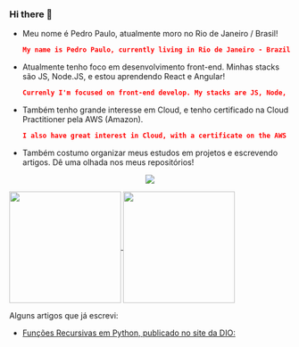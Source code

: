 ### Hi there 👋

<!--
**Pedro-PAM/Pedro-PAM** is a ✨ _special_ ✨ repository because its `README.md` (this file) appears on your GitHub profile.

Here are some ideas to get you started:

- 🔭 I’m currently working on ...
- 🌱 I’m currently learning ...
- 👯 I’m looking to collaborate on ...
- 🤔 I’m looking for help with ...
- 💬 Ask me about ...
- 📫 How to reach me: ...
- 😄 Pronouns: ...
- ⚡ Fun fact: ...
-->

+ Meu nome é Pedro Paulo, atualmente moro no Rio de Janeiro / Brasil!
  ```json
  My name is Pedro Paulo, currently living in Rio de Janeiro - Brazil!
  ```  
  
+ Atualmente tenho foco em desenvolvimento front-end. Minhas stacks são JS, Node.JS, e estou aprendendo React e Angular!
  
  ```json
  Currenly I'm focused on front-end develop. My stacks are JS, Node, and I'm also learning React and Angular!
  ```
+ Também tenho grande interesse em Cloud, e tenho certificado na Cloud Practitioner pela AWS (Amazon).
  
  ```json
  I also have great interest in Cloud, with a certificate on the AWS Cloud Practitioner.
  ```
  
+ Também costumo organizar meus estudos em projetos e escrevendo artigos. Dê uma olhada nos meus repositórios!


 <p align="center">
  <a href="https://skillicons.dev">
    <img src="https://skillicons.dev/icons?i=git,javascript,aws,react,angular,css,html" />
  </a>
</p>

<a href="https://github.com/anuraghazra/github-readme-stats">
  <img height=200 align="center" src="https://github-readme-stats.vercel.app/api?username=Pedro-PAM" />
</a>
<a href="https://github.com/anuraghazra/convoychat">
  <img height=200 align="center" src="https://github-readme-stats.vercel.app/api/top-langs?username=Pedro-PAM&layout=compact&langs_count=8&card_width=320&theme=dracula" />
</a>


 Alguns artigos que já escrevi:


- [Funções Recursivas em Python, publicado no site da DIO:](https://web.dio.me/articles/funcoes-recursivas-em-python-o-que-sao-e-como-funcionam?back=%2Fhome&page=1&order=oldest)


